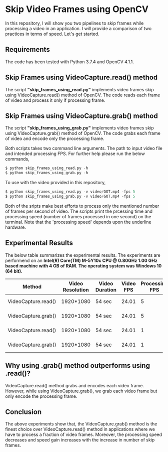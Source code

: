 # Skip Video Frames using OpenCV

In this repository, I will show you two pipelines to skip frames while processing a video in an application. I will provide a comparison of two practices in terms of speed. Let's get started.

## Requirements
The code has been tested with Python 3.7.4 and OpenCV 4.1.1.

## Skip Frames using VideoCapture.read() method

The script **"skip_frames_using_read.py"** implements video frames skip using VideoCapture.read() method of OpenCV. The code reads each frame of video and process it only if processing frame.

## Skip Frames using VideoCapture.grab() method

The script **"skip_frames_using_grab.py"** implements video frames skip using VideoCapture.grab() method of OpenCV. The code grabs each frame of video and encode only the processing frame.

Both scripts takes two command line arguments. The path to input video file and intended processing FPS. For further help please run the below commands,
```python
$ python skip_frames_using_read.py -h
$ python skip_frames_using_grab.py -h
```
To use with the video provided in this repository,
```python
$ python skip_frames_using_read.py -v video/GOT.mp4 -fps 5
$ python skip_frames_using_grab.py -v video/GOT.mp4 -fps 5
```
Both of the sripts make best efforts to process only the mentioned number of frames per second of video. The scripts print the prcessing time and processing speed (number of frames processed in one second) on the terminal. Note that the 'processing speed' depends upon the underline hardware.

## Experimental Results

The below table summarizes the experimental results. The experiments are performend on an **Intel(R) Core(TM) M-5Y10c CPU @ 0.80GHz 1.00 GHz based machine with 4 GB of RAM. The operating system was Windows 10 (64 bit).**

| Method | Video Resolution  | Video Duration | Video FPS | Processing FPS | Processing Time | Processing Speed | Speed Gain |
| ------------- | ------------- | ------------- | ------------- | ------------- | ------------- | ------------- | ------------- |
| VideoCapture.read()  | 1920*1080  | 54 sec  | 24.01  | 5  | 19.60 sec | 13.21 frames/sec | 1x |
| VideoCapture.grab()  | 1920*1080  | 54 sec  | 24.01  | 5  | 9.65 sec | **26.84 frames/sec** | **2.03x** |
| VideoCapture.read()  | 1920*1080  | 54 sec  | 24.01  | 1  | 17.20 sec | 3.14 frames/sec | 1x |
| VideoCapture.grab()  | 1920*1080  | 54 sec  | 24.01  | 1  | 5.31 sec | **10.17 frames/sec** | **3.24x** |

## Why using .grab() method outperforms using .read()?

VideoCapture.read() method grabs and encodes each video frame. However, while using VideoCapture.grab(), we grab each video frame but only encode the processing frame.

## Conclusion

The above experiments show that, the VideoCapture.grab() method is the finest choice over VideoCapture.read() method in applications where we have to process a fraction of video frames. Moreover, the processing speed decreases and speed gain increases with the increase in number of skip frames.